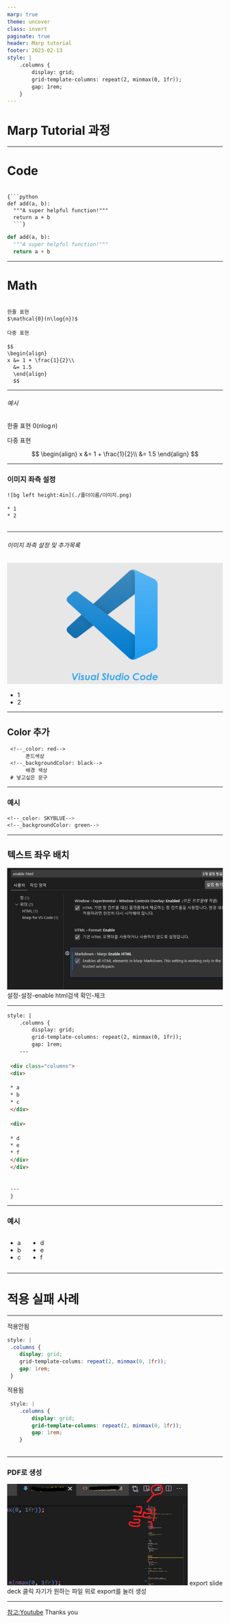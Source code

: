 ```yaml
---
marp: true
theme: uncover
class: invert
paginate: true
header: Marp tutorial
footer: 2023-02-13
style: |
    .columns {
        display: grid;
        grid-template-columns: repeat(2, minmax(0, 1fr));
        gap: 1rem;
    }
---
```

<!--_color: skyblue-->
 # Marp Tutorial 과정


 ---
# Code


```thml

{```python
def add(a, b):
  """A super helpful function!"""
  return a + b
  ```}

```

```python
def add(a, b):
  """A super helpful function!"""
  return a + b
  ```


  ---

  # Math
 ```thml

 한줄 표현
$\mathcal{0}(n\log{n})$

다중 표현

$$
\begin{align}
 x &= 1 + \frac{1}{2}\\
   &= 1.5
   \end{align}
   $$
```

---

###### 예시
한줄 표현
$\mathcal{0}(n\log{n})$

다중 표현

$$
\begin{align}
 x &= 1 + \frac{1}{2}\\
   &= 1.5
   \end{align}
   $$


 ---
 ### 이미지 좌측 설정

 ```thml
![bg left height:4in](./폴더이름/이미지.png)

 * 1
 * 2


 ```
---
 ###### 이미지 좌측 설정 및 추가목록
 ![bg left height:4in](./marpimg/image.png)

 * 1
 * 2

---
## Color 추가
```thml
 <!--_color: red-->
      폰드색상
 <!--_backgroundColor: black-->
      배경 색상
 # 넣고싶은 문구
```
---
### 예시
 <!--_color: SKYBLUE-->
 <!--_backgroundColor: green-->
 ```css
 <!--_color: SKYBLUE-->
 <!--_backgroundColor: green-->
 ```

 ---

 ## 텍스트 좌우 배치
![h:400](./marpimg/image2.png)
설정-설정-enable html검색 확인-체크

---
````html
style: |
    .columns {
        display: grid;
        grid-template-columns: repeat(2, minmax(0, 1fr));
        gap: 1rem;
    ---

 <div class="columns">
 <div>

 * a
 * b
 * c
 </div>

 <div>

 * d
 * e
 * f
 </div>
 </div>


 ---
 }


````

---
### 예시
 <div class="columns">
 <div>

 * a
 * b
 * c
 </div>

 <div>

 * d
 * e
 * f
 </div>
 </div>


 ---
 # 적용 실패 사례

---


적용안됨
```css
style: |
 .columns {
    display: grid;
    grid-template-colums: repeat(2, minmax(0, 1fr));
    gap: 1rem;
 }
```
적용됨
```css
 style: |
    .columns {
        display: grid;
        grid-template-columns: repeat(2, minmax(0, 1fr));
        gap: 1rem;
    }
  
```
 ---
 
### PDF로 생성

![h:400](./marpimg/image3.png)
export slide deck 클릭
자기가 원하는 파일 위로 export를 눌러 생성

---

[참고:Youtube](https://www.youtube.com/@dougmercer)
Thanks you
  